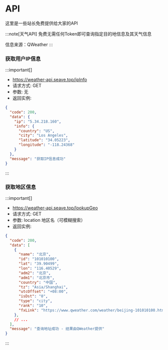 # API

这里是一些站长免费提供给大家的API

:::note[天气API]
免费无需任何Token即可查询指定目的地信息及其天气信息

信息来源：QWeather
:::

### 获取用户IP信息
:::important[]
- https://weather-api.seave.top/ipInfo
- 请求方式: GET
- 参数: 无
- 返回实例:
```json
{
  "code": 200,
  "data": {
    "ip": "5.34.218.160",
    "info": {
      "country": "US",
      "city": "Los Angeles",
      "latitude": "34.05223",
      "longitude": "-118.24368"
    }
  },
  "message": "获取IP信息成功"
}
```
:::

### 获取地区信息
:::important[]
- https://weather-api.seave.top/lookupGeo
- 请求方式: GET
- 参数: location 地区名（可模糊搜索）
- 返回实例:
```json
{
  "code": 200,
  "data": [
    {
      "name": "北京",
      "id": "101010100",
      "lat": "39.90499",
      "lon": "116.40529",
      "adm2": "北京",
      "adm1": "北京市",
      "country": "中国",
      "tz": "Asia/Shanghai",
      "utcOffset": "+08:00",
      "isDst": "0",
      "type": "city",
      "rank": "10",
      "fxLink": "https://www.qweather.com/weather/beijing-101010100.html"
    },
    // ...
  ],
  "message": "查询地址成功 - 结果由QWeather提供"
}
```
:::